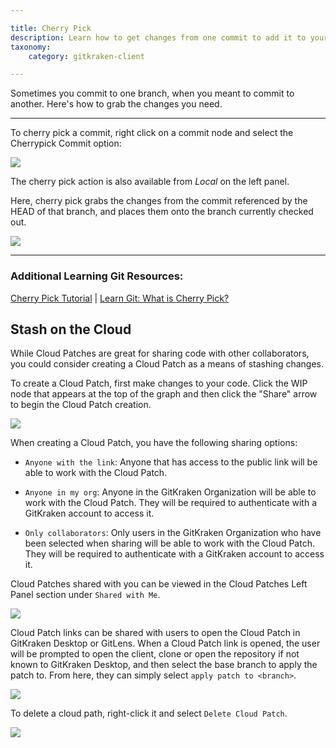 ```yaml
---

title: Cherry Pick
description: Learn how to get changes from one commit to add it to your current branch.
taxonomy:
    category: gitkraken-client

---
```


Sometimes you commit to one branch, when you meant to commit to another. Here's how to grab the changes you need.

***
To cherry pick a commit, right click on a commit node and select the Cherrypick Commit option:

<img src='/wp-content/uploads/cherrypick.png' srcset='/wp-content/uploads/cherrypick@2x.png 2x' class='img-bordered img-responsive center'>

The cherry pick action is also available from _Local_ on the left panel.

Here, cherry pick grabs the changes from the commit referenced by the HEAD of that branch, and places them onto the branch currently checked out.

<img src='/wp-content/uploads/cherrypick-left-panel.png' srcset='/wp-content/uploads/cherrypick-left-panel@2x.png 2x' class='img-bordered img-responsive center'>

***
### Additional Learning Git Resources:

<p class="small">
	<a href="https://gitkraken.com/learn/git/tutorials/cherry-pick" target="_blank">Cherry Pick Tutorial</a> | <a href="https://gitkraken.com/learn/git/cherry-pick" target="_blank">Learn Git: What is Cherry Pick?</a></a>
</p>

## Stash on the Cloud

While Cloud Patches are great for sharing code with other collaborators, you could consider creating a Cloud Patch as a means of stashing changes.

To create a Cloud Patch, first make changes to your code. Click the WIP node that appears at the top of the graph and then click the "Share" arrow to begin the Cloud Patch creation.

<img src='/wp-content/uploads/gkc-create-cloud-patch.png' class='img-bordered img-responsive center'>

When creating a Cloud Patch, you have the following sharing options:

- `Anyone with the link`: Anyone that has access to the public link will be able to work with the Cloud Patch.

- `Anyone in my org`: Anyone in the GitKraken Organization will be able to work with the Cloud Patch. They will be required to authenticate with a GitKraken account to access it.

- `Only collaborators`: Only users in the GitKraken Organization who have been selected when sharing will be able to work with the Cloud Patch. They will be required to authenticate with a GitKraken account to access it.

Cloud Patches shared with you can be viewed in the Cloud Patches Left Panel section under `Shared with Me`.

<img src='/wp-content/uploads/Cloud-Patch-Permissions.png' class='img-bordered img-responsive center'>

Cloud Patch links can be shared with users to open the Cloud Patch in GitKraken Desktop or GitLens. When a Cloud Patch link is opened, the user will be prompted to open the client, clone or open the repository if not known to GitKraken Desktop, and then select the base branch to apply the patch to. From here, they can simply select `apply patch to <branch>`. 

<img src='/wp-content/uploads/gkc-apply-cloud-patch-example.gif' class='img-bordered img-responsive center'>

To delete a cloud path, right-click it and select `Delete Cloud Patch`.

<img src="/wp-content/uploads/gkc-delete-cloud-patch.png" class="img-bordered img-responsive center">
